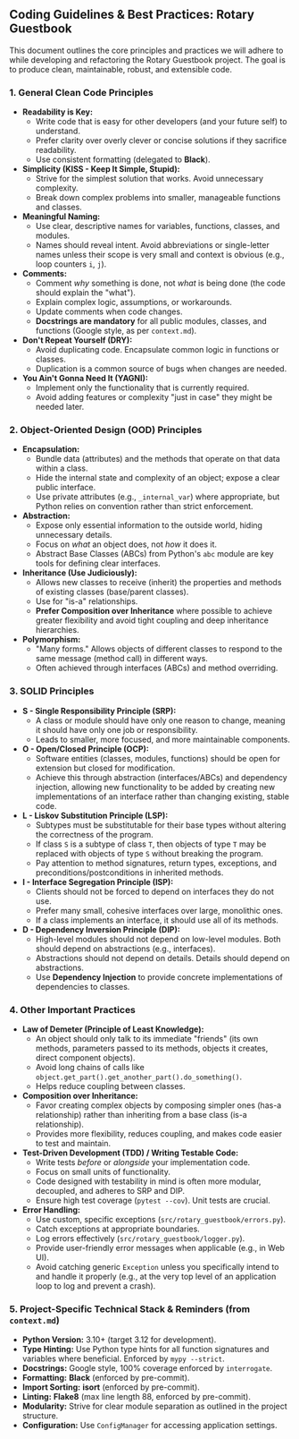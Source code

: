## Coding Guidelines & Best Practices: Rotary Guestbook

This document outlines the core principles and practices we will adhere to while developing and refactoring the Rotary Guestbook project. The goal is to produce clean, maintainable, robust, and extensible code.

### 1. General Clean Code Principles

*   **Readability is Key:**
    *   Write code that is easy for other developers (and your future self) to understand.
    *   Prefer clarity over overly clever or concise solutions if they sacrifice readability.
    *   Use consistent formatting (delegated to **Black**).
*   **Simplicity (KISS - Keep It Simple, Stupid):**
    *   Strive for the simplest solution that works. Avoid unnecessary complexity.
    *   Break down complex problems into smaller, manageable functions and classes.
*   **Meaningful Naming:**
    *   Use clear, descriptive names for variables, functions, classes, and modules.
    *   Names should reveal intent. Avoid abbreviations or single-letter names unless their scope is very small and context is obvious (e.g., loop counters `i`, `j`).
*   **Comments:**
    *   Comment *why* something is done, not *what* is being done (the code should explain the "what").
    *   Explain complex logic, assumptions, or workarounds.
    *   Update comments when code changes.
    *   **Docstrings are mandatory** for all public modules, classes, and functions (Google style, as per `context.md`).
*   **Don't Repeat Yourself (DRY):**
    *   Avoid duplicating code. Encapsulate common logic in functions or classes.
    *   Duplication is a common source of bugs when changes are needed.
*   **You Ain't Gonna Need It (YAGNI):**
    *   Implement only the functionality that is currently required.
    *   Avoid adding features or complexity "just in case" they might be needed later.

### 2. Object-Oriented Design (OOD) Principles

*   **Encapsulation:**
    *   Bundle data (attributes) and the methods that operate on that data within a class.
    *   Hide the internal state and complexity of an object; expose a clear public interface.
    *   Use private attributes (e.g., `_internal_var`) where appropriate, but Python relies on convention rather than strict enforcement.
*   **Abstraction:**
    *   Expose only essential information to the outside world, hiding unnecessary details.
    *   Focus on *what* an object does, not *how* it does it.
    *   Abstract Base Classes (ABCs) from Python's `abc` module are key tools for defining clear interfaces.
*   **Inheritance (Use Judiciously):**
    *   Allows new classes to receive (inherit) the properties and methods of existing classes (base/parent classes).
    *   Use for "is-a" relationships.
    *   **Prefer Composition over Inheritance** where possible to achieve greater flexibility and avoid tight coupling and deep inheritance hierarchies.
*   **Polymorphism:**
    *   "Many forms." Allows objects of different classes to respond to the same message (method call) in different ways.
    *   Often achieved through interfaces (ABCs) and method overriding.

### 3. SOLID Principles

*   **S - Single Responsibility Principle (SRP):**
    *   A class or module should have only one reason to change, meaning it should have only one job or responsibility.
    *   Leads to smaller, more focused, and more maintainable components.
*   **O - Open/Closed Principle (OCP):**
    *   Software entities (classes, modules, functions) should be open for extension but closed for modification.
    *   Achieve this through abstraction (interfaces/ABCs) and dependency injection, allowing new functionality to be added by creating new implementations of an interface rather than changing existing, stable code.
*   **L - Liskov Substitution Principle (LSP):**
    *   Subtypes must be substitutable for their base types without altering the correctness of the program.
    *   If class `S` is a subtype of class `T`, then objects of type `T` may be replaced with objects of type `S` without breaking the program.
    *   Pay attention to method signatures, return types, exceptions, and preconditions/postconditions in inherited methods.
*   **I - Interface Segregation Principle (ISP):**
    *   Clients should not be forced to depend on interfaces they do not use.
    *   Prefer many small, cohesive interfaces over large, monolithic ones.
    *   If a class implements an interface, it should use all of its methods.
*   **D - Dependency Inversion Principle (DIP):**
    *   High-level modules should not depend on low-level modules. Both should depend on abstractions (e.g., interfaces).
    *   Abstractions should not depend on details. Details should depend on abstractions.
    *   Use **Dependency Injection** to provide concrete implementations of dependencies to classes.

### 4. Other Important Practices

*   **Law of Demeter (Principle of Least Knowledge):**
    *   An object should only talk to its immediate "friends" (its own methods, parameters passed to its methods, objects it creates, direct component objects).
    *   Avoid long chains of calls like `object.get_part().get_another_part().do_something()`.
    *   Helps reduce coupling between classes.
*   **Composition over Inheritance:**
    *   Favor creating complex objects by composing simpler ones (has-a relationship) rather than inheriting from a base class (is-a relationship).
    *   Provides more flexibility, reduces coupling, and makes code easier to test and maintain.
*   **Test-Driven Development (TDD) / Writing Testable Code:**
    *   Write tests *before* or *alongside* your implementation code.
    *   Focus on small units of functionality.
    *   Code designed with testability in mind is often more modular, decoupled, and adheres to SRP and DIP.
    *   Ensure high test coverage (`pytest --cov`). Unit tests are crucial.
*   **Error Handling:**
    *   Use custom, specific exceptions (`src/rotary_guestbook/errors.py`).
    *   Catch exceptions at appropriate boundaries.
    *   Log errors effectively (`src/rotary_guestbook/logger.py`).
    *   Provide user-friendly error messages when applicable (e.g., in Web UI).
    *   Avoid catching generic `Exception` unless you specifically intend to and handle it properly (e.g., at the very top level of an application loop to log and prevent a crash).

### 5. Project-Specific Technical Stack & Reminders (from `context.md`)

*   **Python Version:** 3.10+ (target 3.12 for development).
*   **Type Hinting:** Use Python type hints for all function signatures and variables where beneficial. Enforced by `mypy --strict`.
*   **Docstrings:** Google style, 100% coverage enforced by `interrogate`.
*   **Formatting:** **Black** (enforced by pre-commit).
*   **Import Sorting:** **isort** (enforced by pre-commit).
*   **Linting:** **Flake8** (max line length 88, enforced by pre-commit).
*   **Modularity:** Strive for clear module separation as outlined in the project structure.
*   **Configuration:** Use `ConfigManager` for accessing application settings.
